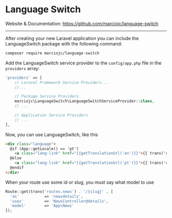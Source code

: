 # Language Switch

Website & Documentation: https://github.com/marciojc/language-switch

<hr>

After creating your new Laravel application you can include the LanguageSwitch package with the following command:

```bash
composer require marciojc/language-switch
```

Add the LanguageSwitch service provider to the `config/app.php` file in the `providers` array:

```php
'providers' => [
    // Laravel Framework Service Providers...
    //...

    // Package Service Providers
    marciojc\LanguageSwitch\LanguageSwitchServiceProvider::class,
    // ...

    // Application Service Providers
    // ...
],
```

Now, you can use LanguageSwitch, like this

```html
<div class="language">
  @if (App::getLocale() == 'pt')
    <a class="lang-link" href="{{getTranslationUrl('en')}}">{{ trans('common.en') }}</a>
  @else
    <a class="lang-link" href="{{getTranslationUrl('pt')}}">{{ trans('common.pt') }}</a>
  @endif
</div>
```

When your route use some id or slug, you must say what model to use

```php
Route::get(trans('routes.news') . '/{slug}' , [
  'as'           => 'newsdetails',
  'uses'         => 'NewsController@details',
  'model'        => 'App\News'
]);
```
